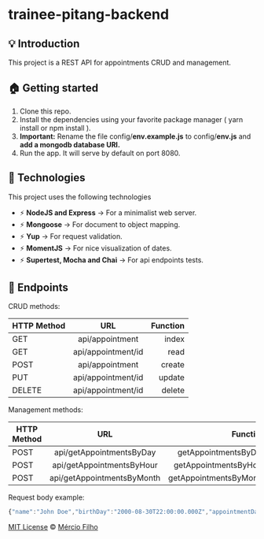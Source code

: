 # trainee-pitang-backend

## :bulb: Introduction

This project is a REST API for appointments CRUD and management.

## :house: Getting started

1. Clone this repo.
2. Install the dependencies using your favorite package manager ( yarn install or npm install ).
3. **Important:** Rename the file config/**env.example.js** to config/**env.js** and **add a mongodb database URI.**
4. Run the app. It will serve by default on port 8080.

## :tada: Technologies

This project uses the following technologies

- :zap: **NodeJS and Express** -> For a minimalist web server.
- :zap: **Mongoose** -> For document to object mapping.
- :zap: **Yup** -> For request validation.
- :zap: **MomentJS** -> For nice visualization of dates.
- :zap: **Supertest, Mocha and Chai** -> For api endpoints tests.

## :ticket: Endpoints

CRUD methods:

| HTTP Method |        URL         | Function |
| ----------- | :----------------: | -------: |
| GET         |  api/appointment   |    index |
| GET         | api/appointment/id |     read |
| POST        |  api/appointment   |   create |
| PUT         | api/appointment/id |   update |
| DELETE      | api/appointment/id |   delete |

Management methods:

| HTTP Method |            URL             |               Function |
| ----------- | :------------------------: | ---------------------: |
| POST        |  api/getAppointmentsByDay  |   getAppointmentsByDay |
| POST        | api/getAppointmentsByHour  |  getAppointmentsByHour |
| POST        | api/getAppointmentsByMonth | getAppointmentsByMonth |

Request body example:

```javascript
{"name":"John Doe","birthDay":"2000-08-30T22:00:00.000Z","appointmentDate": "2022-03-02T02:00:00.000Z"}
```
[MIT License](./LICENSE) © [Mércio Filho](https://github.com/merciof)
